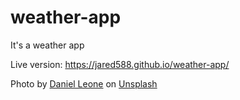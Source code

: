 # weather-app
It's a weather app

Live version: https://jared588.github.io/weather-app/

Photo by <a href="https://unsplash.com/@danielleone?utm_content=creditCopyText&utm_medium=referral&utm_source=unsplash">Daniel Leone</a> on <a href="https://unsplash.com/photos/silhouette-of-mountains-during-nigh-time-photography-v7daTKlZzaw?utm_content=creditCopyText&utm_medium=referral&utm_source=unsplash">Unsplash</a>
  

